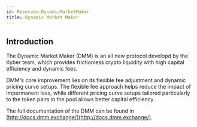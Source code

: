 ```yaml
---
id: Reserves-DynamicMarketMaker
title: Dynamic Market Maker
---
```

[//]: # (tagline)
## Introduction

The Dynamic Market Maker (DMM) is an all new protocol developd by the Kyber team, which provides frictionless crypto liquidity with high capital efficiency and dynamic fees.

DMM's core improvement lies on its flexible fee adjustment and dynamic pricing curve setups. The flexible fee approach helps reduce the impact of impermanent loss, while different pricing curve setups tailored particularly to the token pairs in the pool allows better capital efficiency.

The full documentation of the DMM can be found in [http://docs.dmm.exchange/](http://docs.dmm.exchange/).
